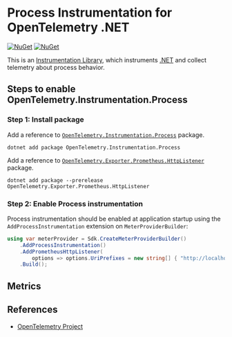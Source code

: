 # Process Instrumentation for OpenTelemetry .NET

[![NuGet](https://img.shields.io/nuget/v/OpenTelemetry.Instrumentation.Process.svg)](https://www.nuget.org/packages/OpenTelemetry.Instrumentation.Process)
[![NuGet](https://img.shields.io/nuget/dt/OpenTelemetry.Instrumentation.Process.svg)](https://www.nuget.org/packages/OpenTelemetry.Instrumentation.Process)

This is an [Instrumentation
Library](https://github.com/open-telemetry/opentelemetry-specification/blob/main/specification/glossary.md#instrumentation-library),
which instruments [.NET](https://docs.microsoft.com/dotnet) and
collect telemetry about process behavior.

## Steps to enable OpenTelemetry.Instrumentation.Process

### Step 1: Install package

Add a reference to
[`OpenTelemetry.Instrumentation.Process`](https://www.nuget.org/packages/OpenTelemetry.Instrumentation.Process)
package.

```shell
dotnet add package OpenTelemetry.Instrumentation.Process
```

Add a reference to
[`OpenTelemetry.Exporter.Prometheus.HttpListener`](https://www.nuget.org/packages/OpenTelemetry.Exporter.Prometheus.HttpListener)
package.

```shell
dotnet add package --prerelease OpenTelemetry.Exporter.Prometheus.HttpListener
```

### Step 2: Enable Process instrumentation

Process instrumentation should be enabled at application startup using the
`AddProcessInstrumentation` extension on `MeterProviderBuilder`:

```csharp
using var meterProvider = Sdk.CreateMeterProviderBuilder()
    .AddProcessInstrumentation()
    .AddPrometheusHttpListener(
        options => options.UriPrefixes = new string[] { "http://localhost:9464/" })
    .Build();
```

## Metrics

## References

* [OpenTelemetry Project](https://opentelemetry.io/)
